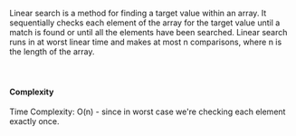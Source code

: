 Linear search is a method for finding a target value within an array. It sequentially checks each element of the array for the target value until a match is found or until all the elements have been searched. Linear search runs in at worst linear time and makes at most n comparisons, where n is the length of the array.<br/><br/><br/>

#### Complexity

Time Complexity: O(n) - since in worst case we're checking each element exactly once.
